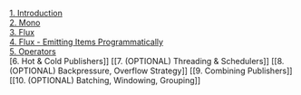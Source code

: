 
[1. Introduction]()   
[2. Mono]()   
[3. Flux]()   
[4. Flux - Emitting Items Programmatically]()   
[5. Operators]()   
[6. Hot & Cold Publishers]]
[[7. (OPTIONAL) Threading & Schedulers]]
[[8. (OPTIONAL) Backpressure, Overflow Strategy]]
[[9. Combining Publishers]]
[[10. (OPTIONAL) Batching, Windowing, Grouping]]